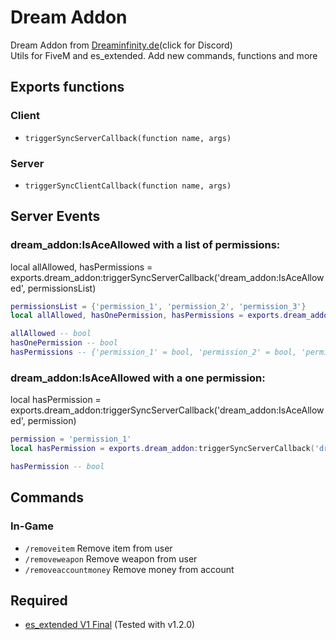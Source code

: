 # Dream Addon
Dream Addon from [Dreaminfinity.de](https://discord.gg/gHQGjByEtR)(click for Discord)<br>
Utils for FiveM and es_extended. Add new commands, functions and more

## Exports functions
### Client
- `triggerSyncServerCallback(function name, args)`

### Server
- `triggerSyncClientCallback(function name, args)`

## Server Events
### dream_addon:IsAceAllowed with a list of permissions:
local allAllowed, hasPermissions = exports.dream_addon:triggerSyncServerCallback('dream_addon:IsAceAllowed', permissionsList)
``` lua
permissionsList = {'permission_1', 'permission_2', 'permission_3'}
local allAllowed, hasOnePermission, hasPermissions = exports.dream_addon:triggerSyncServerCallback('dream_addon:IsAceAllowed', permissionsList)

allAllowed -- bool
hasOnePermission -- bool
hasPermissions -- {'permission_1' = bool, 'permission_2' = bool, 'permission_3' = bool}
```

### dream_addon:IsAceAllowed with a one permission:
local hasPermission = exports.dream_addon:triggerSyncServerCallback('dream_addon:IsAceAllowed', permission)
``` lua
permission = 'permission_1'
local hasPermission = exports.dream_addon:triggerSyncServerCallback('dream_addon:IsAceAllowed', permission)

hasPermission -- bool
```

## Commands
### In-Game
- ``/removeitem`` Remove item from user
- ``/removeweapon`` Remove weapon from user
- ``/removeaccountmoney`` Remove money from account

## Required
* [es_extended V1 Final](https://github.com/esx-framework/es_extended/tree/v1-final) (Tested with v1.2.0)
